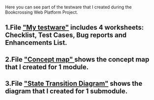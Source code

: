 Here you can see part of the testware that I created during the Bookcrossing Web Platform Project. 
## 1.File  ["My testware"](https://github.com/sunflower74/Bookcrossing-Project/blob/main/My%20testware.xlsx) includes 4 worksheets: Checklist, Test Cases, Bug reports and Enhancements List.
## 2.File  ["Concept map" ](https://github.com/sunflower74/Bookcrossing-Project/blob/main/Concept%20map.png) shows the concept map that I created for 1 module.
## 3.File  ["State Transition Diagram"](https://github.com/sunflower74/Bookcrossing-Project/blob/main/Concept%20map.png) shows the diagram that I created for 1 submodule.
